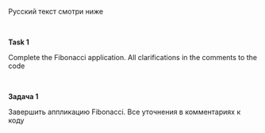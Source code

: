 Русский текст смотри ниже

<br/>

**Task 1**

Complete the Fibonacci application. All clarifications in the comments to the code  <br/>

<br/>

**Задача 1**

Завершить аппликацию Fibonacci. Все уточнения в комментариях к коду  <br/>
